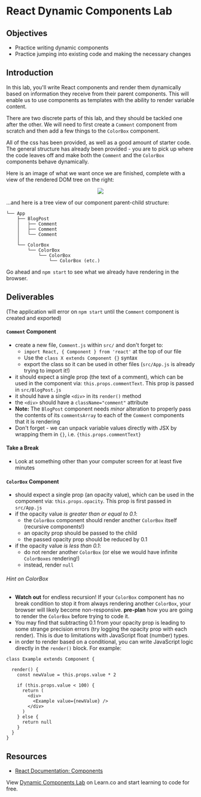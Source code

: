 # React Dynamic Components Lab

## Objectives
  - Practice writing dynamic components
  - Practice jumping into existing code and making the necessary changes

## Introduction

In this lab, you'll write React components and render them dynamically based on
information they receive from their parent components. This will enable us to use
components as templates with the ability to render variable content.
  
There are two discrete parts of this lab, and they should be tackled one after
the other. We will need to first create a `Comment` component from scratch and
then add a few things to the `ColorBox` component. 

All of the css has been provided, as well as a good amount of starter code. The
general structure has already been provided - you are to pick up where the code
leaves off and make both the `Comment` and the `ColorBox` components behave
dynamically.

Here is an image of what we want once we are finished, complete with a view of
the rendered DOM tree on the right:

<p align="center">
  <img src="https://curriculum-content.s3.amazonaws.com/react/react-dynamic-components-lab-completed-example.png" />
</p>

...and here is a tree view of our component parent-child structure:

```
└── App
    ├── BlogPost
    │   ├── Comment
    │   ├── Comment
    │   └── Comment
    │
    └── ColorBox
        └── ColorBox
            └── ColorBox
                └── ColorBox (etc.)
```

Go ahead and `npm start` to see what we already have rendering in the browser.

## Deliverables
  
(The application will error on `npm start` until the `Comment` component is
created and exported)
  
#### `Comment` Component
  - create a new file, `Comment.js` within `src/` and don't forget to:
    - `import React, { Component } from 'react'` at the top of our file
    - Use the `class X extends Component {}` syntax
    - export the class so it can be used in other files (`src/App.js` is already trying to import it!)
  - it should expect a single prop (the text of a comment), which can be used in the component via: `this.props.commentText`. This prop is passed in `src/BlogPost.js`
  - it should have a single `<div>` in its `render()` method
  - the `<div>` should have a `className="comment"` attribute
  - **Note:** The `BlogPost` component needs _minor_ alteration to properly pass the contents of its `commentsArray` to each of the `Comment` components that it is rendering
  - Don't forget - we can unpack variable values directly with JSX by wrapping them in `{}`, i.e. `{this.props.commentText}`
  
  
#### Take a Break
  - Look at something other than your computer screen for at least five minutes
  
  
#### `ColorBox` Component
  - should expect a single prop (an opacity value), which can be used in the component via: `this.props.opacity`. This prop is first passed in `src/App.js`
  - if the opacity value _is greater than or equal to 0.1_: 
    - the `ColorBox` component should render another `ColorBox` itself (recursive components!) 
    - an opacity prop should be passed to the child
    - the passed opacity prop should be reduced by 0.1
  - if the opacity value _is less than 0.1_:
    - do not render another `ColorBox` (or else we would have infinite `ColorBoxes` rendering!)
    - instead, render `null`

###### Hint on ColorBox
  - **Watch out** for endless recursion! If your `ColorBox` component has no break condition to stop it from always rendering another `ColorBox`, your browser will likely become non-responsive. **pre-plan** how you are going to render the `ColorBox` before trying to code it. 
  - You may find that subtracting 0.1 from your opacity prop is leading to some strange precision errors (try logging the opacity prop with each render). This is due to limitations with JavaScript float (number) types.
  - in order to render based on a conditional, you can write JavaScript logic directly in the `render()` block. For example:
  
```
class Example extends Component {

  render() {
    const newValue = this.props.value * 2
    
    if (this.props.value < 100) {
      return (
        <div>
          <Example value={newValue} />
        </div>
      )
    } else {
      return null
    }
  }
}
```


## Resources

- [React Documentation: Components](https://reactjs.org/docs/react-component.html)

<p class='util--hide'>View <a href='https://learn.co/lessons/react-dynamic-components-lab'>Dynamic Components Lab</a> on Learn.co and start learning to code for free.</p>
